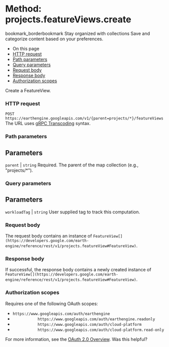  
#  Method: projects.featureViews.create
bookmark_borderbookmark Stay organized with collections  Save and categorize content based on your preferences.
  * On this page
  * [HTTP request](https://developers.google.com/earth-engine/reference/rest/v1/projects.featureViews/create#http-request)
  * [Path parameters](https://developers.google.com/earth-engine/reference/rest/v1/projects.featureViews/create#path-parameters)
  * [Query parameters](https://developers.google.com/earth-engine/reference/rest/v1/projects.featureViews/create#query-parameters)
  * [Request body](https://developers.google.com/earth-engine/reference/rest/v1/projects.featureViews/create#request-body)
  * [Response body](https://developers.google.com/earth-engine/reference/rest/v1/projects.featureViews/create#response-body)
  * [Authorization scopes](https://developers.google.com/earth-engine/reference/rest/v1/projects.featureViews/create#authorization-scopes)


Create a FeatureView.
### HTTP request
`POST https://earthengine.googleapis.com/v1/{parent=projects/*}/featureViews`
The URL uses [gRPC Transcoding](https://google.aip.dev/127) syntax.
### Path parameters
Parameters  
---  
`parent` |  `string` Required. The parent of the map collection (e.g., "projects/*").  
### Query parameters
Parameters  
---  
`workloadTag` |  `string` User supplied tag to track this computation.  
### Request body
The request body contains an instance of `FeatureView[](https://developers.google.com/earth-engine/reference/rest/v1/projects.featureView#FeatureView)`.
### Response body
If successful, the response body contains a newly created instance of `FeatureView[](https://developers.google.com/earth-engine/reference/rest/v1/projects.featureView#FeatureView)`.
### Authorization scopes
Requires one of the following OAuth scopes:
  * `https://www.googleapis.com/auth/earthengine`
  * `           https://www.googleapis.com/auth/earthengine.readonly`
  * `           https://www.googleapis.com/auth/cloud-platform`
  * `           https://www.googleapis.com/auth/cloud-platform.read-only`


For more information, see the [OAuth 2.0 Overview](https://developers.google.com/identity/protocols/OAuth2).
Was this helpful?

